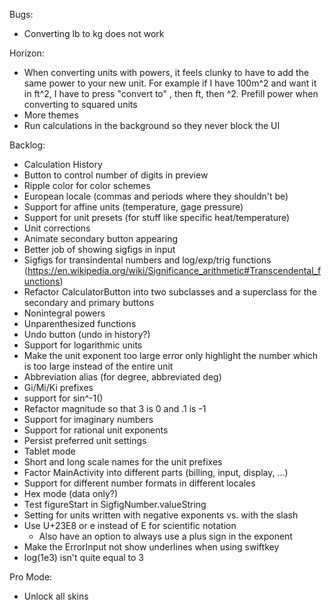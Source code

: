 Bugs:
- Converting lb to kg does not work

Horizon:
- When converting units with powers, it feels clunky to have to add the same power to your new unit. For example if I have 100m^2 and want it in ft^2, I have to press "convert to" , then ft, then ^2.
  Prefill power when converting to squared units
- More themes
- Run calculations in the background so they never block the UI

Backlog:
- Calculation History
- Button to control number of digits in preview
- Ripple color for color schemes
- European locale (commas and periods where they shouldn't be)
- Support for affine units (temperature, gage pressure)
- Support for unit presets (for stuff like specific heat/temperature)
- Unit corrections
- Animate secondary button appearing
- Better job of showing sigfigs in input
- Sigfigs for transindental numbers and log/exp/trig functions (https://en.wikipedia.org/wiki/Significance_arithmetic#Transcendental_functions)
- Refactor CalculatorButton into two subclasses and a superclass for the secondary and primary buttons
- Nonintegral powers
- Unparenthesized functions
- Undo button (undo in history?)
- Support for logarithmic units
- Make the unit exponent too large error only highlight the number which is too large instead of the entire unit
- Abbreviation alias (for degree, abbreviated deg)
- Gi/Mi/Ki prefixes
- support for sin^-1()
- Refactor magnitude so that 3 is 0 and .1 is -1
- Support for imaginary numbers
- Support for rational unit exponents
- Persist preferred unit settings
- Tablet mode
- Short and long scale names for the unit prefixes
- Factor MainActivity into different parts (billing, input, display, ...)
- Support for different number formats in different locales
- Hex mode (data only?)
- Test figureStart in SigfigNumber.valueString
- Setting for units written with negative exponents vs. with the slash
- Use U+23E8 or e instead of E for scientific notation
  + Also have an option to always use a plus sign in the exponent
- Make the ErrorInput not show underlines when using swiftkey
- log(1e3) isn't quite equal to 3

Pro Mode:
- Unlock all skins